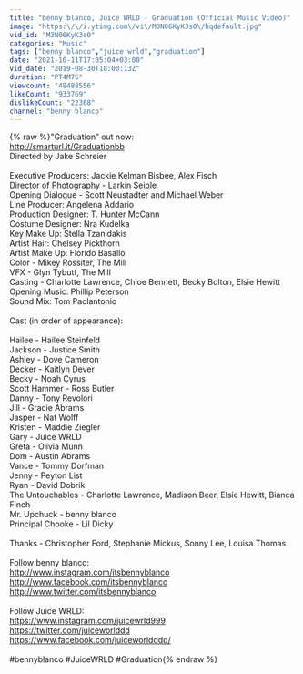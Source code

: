 ```yaml
---
title: "benny blanco, Juice WRLD - Graduation (Official Music Video)"
image: "https:\/\/i.ytimg.com\/vi\/M3N06KyK3s0\/hqdefault.jpg"
vid_id: "M3N06KyK3s0"
categories: "Music"
tags: ["benny blanco","juice wrld","graduation"]
date: "2021-10-11T17:05:04+03:00"
vid_date: "2019-08-30T18:00:13Z"
duration: "PT4M7S"
viewcount: "48488556"
likeCount: "933769"
dislikeCount: "22368"
channel: "benny blanco"
---
```

{% raw %}&quot;Graduation” out now:<br /><a rel="nofollow" target="blank" href="http://smarturl.it/Graduationbb">http://smarturl.it/Graduationbb</a><br />Directed by Jake Schreier<br /> <br />Executive Producers: Jackie Kelman Bisbee, Alex Fisch<br />Director of Photography - Larkin Seiple<br />Opening Dialogue - Scott Neustadter and Michael Weber<br />Line Producer: Angelena Addario<br />Production Designer: T. Hunter McCann<br />Costume Designer: Nra Kudelka<br />Key Make Up: Stella Tzanidakis<br />Artist Hair: Chelsey Pickthorn<br />Artist Make Up: Florido Basallo<br />Color - Mikey Rossiter, The Mill<br />VFX - Glyn Tybutt, The Mill<br />Casting - Charlotte Lawrence, Chloe Bennett, Becky Bolton, Elsie Hewitt<br />Opening Music: Phillip Peterson<br />Sound Mix: Tom Paolantonio<br /> <br />Cast (in order of appearance):<br /> <br />Hailee  - Hailee Steinfeld<br />Jackson - Justice Smith<br />Ashley - Dove Cameron<br />Decker - Kaitlyn Dever<br />Becky - Noah Cyrus<br />Scott Hammer - Ross Butler<br />Danny - Tony Revolori<br />Jill - Gracie Abrams<br />Jasper - Nat Wolff<br />Kristen - Maddie Ziegler<br />Gary - Juice WRLD<br />Greta - Olivia Munn<br />Dom - Austin Abrams<br />Vance - Tommy Dorfman<br />Jenny - Peyton List<br />Ryan - David Dobrik<br />The Untouchables - Charlotte Lawrence, Madison Beer, Elsie Hewitt, Bianca Finch<br />Mr. Upchuck - benny blanco<br />Principal Chooke - Lil Dicky<br /> <br />Thanks - Christopher Ford, Stephanie Mickus, Sonny Lee, Louisa Thomas<br /> <br />Follow benny blanco:<br /><a rel="nofollow" target="blank" href="http://www.instagram.com/itsbennyblanco">http://www.instagram.com/itsbennyblanco</a><br /><a rel="nofollow" target="blank" href="http://www.facebook.com/itsbennyblanco">http://www.facebook.com/itsbennyblanco</a><br /><a rel="nofollow" target="blank" href="http://www.twitter.com/itsbennyblanco">http://www.twitter.com/itsbennyblanco</a><br /><br />Follow Juice WRLD: <br /><a rel="nofollow" target="blank" href="https://www.instagram.com/juicewrld999">https://www.instagram.com/juicewrld999</a><br /><a rel="nofollow" target="blank" href="https://twitter.com/juiceworlddd">https://twitter.com/juiceworlddd</a><br /><a rel="nofollow" target="blank" href="https://www.facebook.com/juiceworldddd/">https://www.facebook.com/juiceworldddd/</a><br /><br />#bennyblanco #JuiceWRLD #Graduation{% endraw %}
